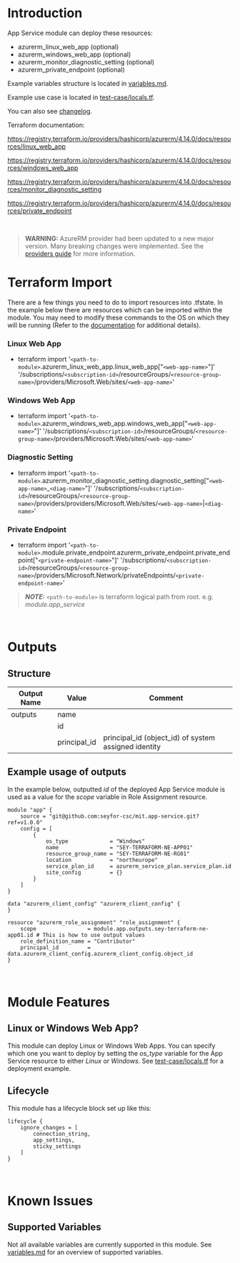 # Introduction
App Service module can deploy these resources:
* azurerm_linux_web_app (optional)
* azurerm_windows_web_app (optional)
* azurerm_monitor_diagnostic_setting (optional)
* azurerm_private_endpoint (optional)

Example variables structure is located in [variables.md](variables.md).

Example use case is located in [test-case/locals.tf](test-case/locals.tf).

You can also see [changelog](CHANGELOG.md).

Terraform documentation:

https://registry.terraform.io/providers/hashicorp/azurerm/4.14.0/docs/resources/linux_web_app

https://registry.terraform.io/providers/hashicorp/azurerm/4.14.0/docs/resources/windows_web_app

https://registry.terraform.io/providers/hashicorp/azurerm/4.14.0/docs/resources/monitor_diagnostic_setting

https://registry.terraform.io/providers/hashicorp/azurerm/4.14.0/docs/resources/private_endpoint

&nbsp;

> **WARNING:** AzureRM provider had been updated to a new major version. Many breaking changes were implemented. See the [providers guide](https://registry.terraform.io/providers/hashicorp/azurerm/latest/docs/guides/4.0-upgrade-guide) for more information.

# Terraform Import
There are a few things you need to do to import resources into .tfstate. In the example below there are resources which can be imported within the module. You may need to modify these commands to the OS on which they will be running (Refer to the [documentation](https://developer.hashicorp.com/terraform/cli/commands/import#example-import-into-resource-configured-with-for_each) for additional details).
### Linux Web App
* terraform import '`<path-to-module>`.azurerm_linux_web_app.linux_web_app["`<web-app-name>`"]' '/subscriptions/`<subscription-id>`/resourceGroups/`<resource-group-name>`/providers/Microsoft.Web/sites/`<web-app-name>`'
### Windows Web App
* terraform import '`<path-to-module>`.azurerm_windows_web_app.windows_web_app["`<web-app-name>`"]' '/subscriptions/`<subscription-id>`/resourceGroups/`<resource-group-name>`/providers/Microsoft.Web/sites/`<web-app-name>`'
### Diagnostic Setting
* terraform import '`<path-to-module>`.azurerm_monitor_diagnostic_setting.diagnostic_setting["`<web-app-name>`_`<diag-name>`"]' '/subscriptions/`<subscription-id>`/resourceGroups/`<resource-group-name>`/providers/providers/Microsoft.Web/sites/`<web-app-name>`|`<diag-name>`'
 ### Private Endpoint
* terraform import '`<path-to-module>`.module.private_endpoint.azurerm_private_endpoint.private_endpoint["`<private-endpoint-name>`"]' '/subscriptions/`<subscription-id>`/resourceGroups/`<resource-group-name>`/providers/Microsoft.Network/privateEndpoints/`<private-endpoint-name>`'

 > **_NOTE:_** `<path-to-module>` is terraform logical path from root. e.g. _module.app\_service_

&nbsp;

# Outputs
## Structure

| Output Name | Value        | Comment                                              |
| ----------- | ------------ | ---------------------------------------------------- |
| outputs     | name         |                                                      |
|             | id           |                                                      |
|             | principal_id | principal_id (object_id) of system assigned identity |

## Example usage of outputs
In the example below, outputted _id_ of the deployed App Service module is used as a value for the _scope_ variable in Role Assignment resource.
```
module "app" {
    source = "git@github.com:seyfor-csc/mit.app-service.git?ref=v1.0.0"
    config = [
        {
            os_type             = "Windows"
            name                = "SEY-TERRAFORM-NE-APP01"
            resource_group_name = "SEY-TERRAFORM-NE-RG01"
            location            = "northeurope"
            service_plan_id     = azurerm_service_plan.service_plan.id
            site_config         = {}
        }
    ]
}

data "azurerm_client_config" "azurerm_client_config" {
}

resource "azurerm_role_assignment" "role_assignment" {
    scope                = module.app.outputs.sey-terraform-ne-app01.id # This is how to use output values
    role_definition_name = "Contributor"
    principal_id         = data.azurerm_client_config.azurerm_client_config.object_id
}
```

&nbsp;

# Module Features
## Linux or Windows Web App?
This module can deploy Linux or Windows Web Apps. You can specify which one you want to deploy by setting the _os\_type_ variable for the App Service resource to either _Linux_ or _Windows_. See [test-case/locals.tf](test-case/locals.tf) for a deployment example.
## Lifecycle
This module has a lifecycle block set up like this:
```
lifecycle {
    ignore_changes = [
        connection_string,
        app_settings,
        sticky_settings
    ]
}
```

&nbsp;

# Known Issues
## Supported Variables
Not all available variables are currently supported in this module. See [variables.md](variables.md) for an overview of supported variables.
